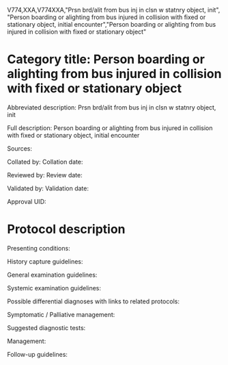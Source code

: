 V774,XXA,V774XXA,"Prsn brd/alit from bus inj in clsn w statnry object, init", "Person boarding or alighting from bus injured in collision with fixed or stationary object, initial encounter","Person boarding or alighting from bus injured in collision with fixed or stationary object"
# Category title: Person boarding or alighting from bus injured in collision with fixed or stationary object

Abbreviated description: Prsn brd/alit from bus inj in clsn w statnry object, init

Full description: Person boarding or alighting from bus injured in collision with fixed or stationary object, initial encounter

Sources:

Collated by:
Collation date:

Reviewed by:
Review date:

Validated by:
Validation date:

Approval UID:

# Protocol description

Presenting conditions:

History capture guidelines:

General examination guidelines:

Systemic examination guidelines:

Possible differential diagnoses with links to related protocols:

Symptomatic / Palliative management:

Suggested diagnostic tests:

Management:

Follow-up guidelines:
